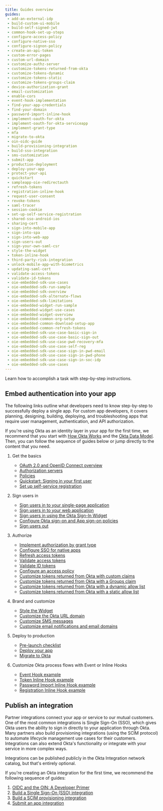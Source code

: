 ```yaml
---
title: Guides overview
guides:
 - add-an-external-idp
 - build-custom-ui-mobile
 - build-self-signed-jwt
 - common-hook-set-up-steps
 - configure-access-policy
 - configure-native-sso
 - configure-signon-policy
 - create-an-api-token
 - custom-error-pages
 - custom-url-domain
 - customize-authz-server
 - customize-tokens-returned-from-okta
 - customize-tokens-dynamic
 - customize-tokens-static
 - customize-tokens-groups-claim
 - device-authorization-grant
 - email-customization
 - enable-cors
 - event-hook-implementation
 - find-your-app-credentials
 - find-your-domain
 - password-import-inline-hook
 - implement-oauth-for-okta
 - implement-oauth-for-okta-serviceapp
 - implement-grant-type
 - mfa
 - migrate-to-okta
 - oin-oidc-guide
 - build-provisioning-integration
 - build-sso-integration
 - sms-customization
 - submit-app
 - production-deployment
 - deploy-your-app
 - protect-your-api
 - quickstart
 - sampleapp-oie-redirectauth
 - refresh-tokens
 - registration-inline-hook
 - request-user-consent
 - revoke-tokens
 - saml-tracer
 - session-cookie
 - set-up-self-service-registration
 - shared-sso-android-ios
 - sharing-cert
 - sign-into-mobile-app
 - sign-into-spa
 - sign-into-web-app
 - sign-users-out
 - sign-your-own-saml-csr
 - style-the-widget
 - token-inline-hook
 - third-party-risk-integration
 - unlock-mobile-app-with-biometrics
 - updating-saml-cert
 - validate-access-tokens
 - validate-id-tokens
 - oie-embedded-sdk-use-cases
 - oie-embedded-sdk-run-sample
 - oie-embedded-sdk-overview
 - oie-embedded-sdk-alternate-flows
 - oie-embedded-sdk-limitations
 - oie-embedded-widget-run-sample
 - oie-embedded-widget-use-cases
 - oie-embedded-widget-overview
 - oie-embedded-common-org-setup
 - oie-embedded-common-download-setup-app
 - oie-embedded-common-refresh-tokens
 - oie-embedded-sdk-use-case-basic-sign-in
 - oie-embedded-sdk-use-case-basic-sign-out
 - oie-embedded-sdk-use-case-pwd-recovery-mfa
 - oie-embedded-sdk-use-case-self-reg
 - oie-embedded-sdk-use-case-sign-in-pwd-email
 - oie-embedded-sdk-use-case-sign-in-pwd-phone
 - oie-embedded-sdk-use-case-sign-in-soc-idp
 - oie-embedded-sdk-use-cases
---
```


Learn how to accomplish a task with step-by-step instructions.

## Embed authentication into your app

The following links outline what developers need to know step-by-step to successfully deploy a single app. For custom app developers, it covers planning, designing, building, deploying, and troubleshooting apps that require user management, authentication, and API authorization.

If you're using Okta as an identity layer in your app for the first time, we recommend that you start with [How Okta Works](/docs/concepts/how-okta-works/) and the [Okta Data Model](/docs/concepts/okta-data-model/). Then, you can follow the sequence of guides below or jump directly to the content that you need.

1. Get the basics

    * [OAuth 2.0 and OpenID Connect overview](/docs/concepts/oauth-openid/)
    * [Authorization servers](/docs/concepts/auth-servers/)
    * [Policies](/docs/concepts/policies/)
    * [Quickstart: Signing in your first user](/docs/guides/quickstart/cli/create-org/)
    * [Set up self-service registration](/docs/guides/set-up-self-service-registration/before-you-begin/)

2. Sign users in

    * [Sign users in to your single-page application](/docs/guides/sign-into-spa/angular/before-you-begin/)
    * [Sign users in to your web application](/docs/guides/sign-into-web-app/aspnet/before-you-begin/)
    * [Sign users in using the Okta Sign-In Widget](/code/javascript/okta_sign-in_widget/)
    * [Configure Okta sign-on and App sign-on policies](/docs/guides/configure-signon-policy/before-you-begin/)
    * [Sign users out](/docs/guides/sign-users-out/android/before-you-begin/)

3. Authorize

    * [Implement authorization by grant type](/docs/guides/implement-grant-type/-/main/)
    * [Configure SSO for native apps](/docs/guides/configure-native-sso/main/)
    * [Refresh access tokens](/docs/guides/refresh-tokens/overview/)
    * [Validate access tokens](/docs/guides/validate-access-tokens/go/overview/)
    * [Validate ID tokens](/docs/guides/validate-id-tokens/overview/)
    * [Configure an access policy](/docs/guides/configure-access-policy/overview/)
    * [Customize tokens returned from Okta with custom claims](/docs/guides/customize-tokens-returned-from-okta/overview/)
    * [Customize tokens returned from Okta with a Groups claim](/docs/guides/customize-tokens-groups-claim/overview/)
    * [Customize tokens returned from Okta with a dynamic allow list](/docs/guides/customize-tokens-dynamic/overview/)
    * [Customize tokens returned from Okta with a static allow list](/docs/guides/customize-tokens-static/overview/)

4. Brand and customize

    * [Style the Widget](/docs/guides/style-the-widget/before-you-begin/)
    * [Customize the Okta URL domain](/docs/guides/custom-url-domain/overview/)
    * [Customize SMS messages](/docs/guides/sms-customization/before-you-begin/)
    * [Customize email notifications and email domains](/docs/guides/email-customization/before-you-begin/)

5. Deploy to production

    * [Pre-launch checklist](/docs/guides/production-deployment/deployment-checklist/)
    * [Deploy your app](/docs/guides/deploy-your-app/overview/)
    * [Migrate to Okta](/docs/guides/migrate-to-okta/prerequisites/)

6. Customize Okta process flows with Event or Inline Hooks

    * [Event Hook example](/docs/guides/event-hook-implementation/nodejs/overview/)
    * [Token Inline Hook example](/docs/guides/token-inline-hook/nodejs/overview/)
    * [Password Import Inline Hook example](/docs/guides/password-import-inline-hook/nodejs/overview/)
    * [Registration Inline Hook example](/docs/guides/registration-inline-hook/nodejs/overview/)

## Publish an integration

Partner integrations connect your app or service to our mutual customers. One of the most common integrations is Single Sign-On (SSO), which gives Okta users the ability to sign in directly to your application through Okta. Many partners also build provisioning integrations (using the SCIM protocol) to automate lifecycle management use cases for their customers. Integrations can also extend Okta's functionality or integrate with your service in more complex ways.

Integrations can be published publicly in the Okta Integration network catalog, but that's entirely optional.

If you're creating an Okta integration for the first time, we recommend the following sequence of guides:

1. [OIDC and the OIN: A Developer Primer](/docs/guides/oin-oidc-guide/overview/)
1. [Build a Single Sign-On (SSO) integration](/docs/guides/build-sso-integration/openidconnect/overview/)
1. [Build a SCIM provisioning integration](/docs/guides/build-provisioning-integration/overview/)
1. [Submit an app integration](/docs/guides/submit-app/openidconnect/overview/)
